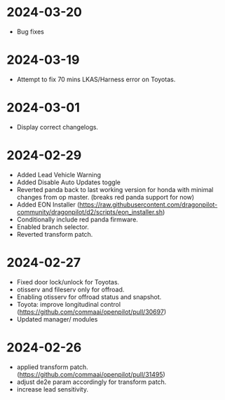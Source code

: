 2024-03-20
========================
* Bug fixes

2024-03-19
========================
* Attempt to fix 70 mins LKAS/Harness error on Toyotas.

2024-03-01
========================
* Display correct changelogs.


2024-02-29
========================
* Added Lead Vehicle Warning
* Added Disable Auto Updates toggle
* Reverted panda back to last working version for honda with minimal changes from op master. (breaks red panda support for now)
* Added EON Installer (https://raw.githubusercontent.com/dragonpilot-community/dragonpilot/d2/scripts/eon_installer.sh)
* Conditionally include red panda firmware.
* Enabled branch selector.
* Reverted transform patch.

2024-02-27
========================
* Fixed door lock/unlock for Toyotas.
* otisserv and fileserv only for offroad.
* Enabling otisserv for offroad status and snapshot.
* Toyota: improve longitudinal control (https://github.com/commaai/openpilot/pull/30697)
* Updated manager/ modules

2024-02-26
========================
* applied transform patch. (https://github.com/commaai/openpilot/pull/31495)
* adjust de2e param accordingly for transform patch.
* increase lead sensitivity.
